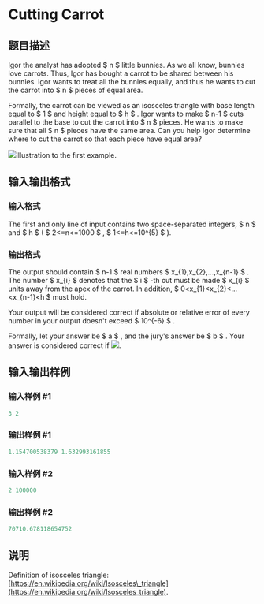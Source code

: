 # Cutting Carrot

## 题目描述

Igor the analyst has adopted $ n $ little bunnies. As we all know, bunnies love carrots. Thus, Igor has bought a carrot to be shared between his bunnies. Igor wants to treat all the bunnies equally, and thus he wants to cut the carrot into $ n $ pieces of equal area.

Formally, the carrot can be viewed as an isosceles triangle with base length equal to $ 1 $ and height equal to $ h $ . Igor wants to make $ n-1 $ cuts parallel to the base to cut the carrot into $ n $ pieces. He wants to make sure that all $ n $ pieces have the same area. Can you help Igor determine where to cut the carrot so that each piece have equal area?

![](https://cdn.luogu.com.cn/upload/vjudge_pic/CF794B/e0a493727cae2e59335accfa3d0c200bda3f1ec1.png)Illustration to the first example.

## 输入输出格式

### 输入格式

The first and only line of input contains two space-separated integers, $ n $ and $ h $ ( $ 2<=n<=1000 $ , $ 1<=h<=10^{5} $ ).

### 输出格式

The output should contain $ n-1 $ real numbers $ x_{1},x_{2},...,x_{n-1} $ . The number $ x_{i} $ denotes that the $ i $ -th cut must be made $ x_{i} $ units away from the apex of the carrot. In addition, $ 0&lt;x_{1}&lt;x_{2}&lt;...&lt;x_{n-1}&lt;h $ must hold.

Your output will be considered correct if absolute or relative error of every number in your output doesn't exceed $ 10^{-6} $ .

Formally, let your answer be $ a $ , and the jury's answer be $ b $ . Your answer is considered correct if ![](https://cdn.luogu.com.cn/upload/vjudge_pic/CF794B/259203790d90e969d73ec841bd0673c1e8e7d69a.png).

## 输入输出样例

### 输入样例 #1

```cpp
3 2

```
### 输出样例 #1

```cpp
1.154700538379 1.632993161855

```
### 输入样例 #2

```cpp
2 100000

```
### 输出样例 #2

```cpp
70710.678118654752

```
## 说明

Definition of isosceles triangle: [https://en.wikipedia.org/wiki/Isosceles\_triangle](https://en.wikipedia.org/wiki/Isosceles_triangle).

